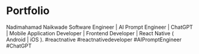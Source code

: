 # Portfolio
Nadimahamad Naikwade Software Engineer | AI Prompt Engineer | ChatGPT | Mobile Application Developer | Frontend Developer | React Native ( Android | iOS ). #reactnative #reactnativedeveloper #AIPromptEngineer #ChatGPT
